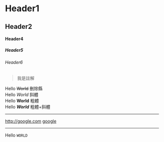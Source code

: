 # Header1
## Header2
#### Header4
##### Header5
###### Header6

> 我是註解


Hello ~~World~~     刪除縣  
Hello *World*       斜體  
Hello **World**     粗體   
Hello ***World***   粗體+斜體  

---

<http://google.com>
[google](http://google.com)

---

Hello `WORLD`